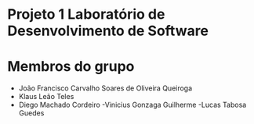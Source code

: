 # Projeto 1 Laboratório de Desenvolvimento de Software

# Membros do grupo

- João Francisco Carvalho Soares de Oliveira Queiroga
- Klaus Leão Teles
- Diego Machado Cordeiro
-Vinicius Gonzaga Guilherme
-Lucas Tabosa Guedes

